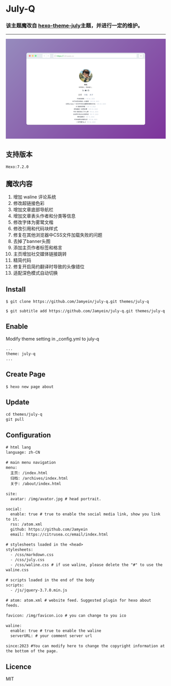 # July-Q

### 该主题魔改自 [hexo-theme-july](https://github.com/wisp-x/hexo-theme-july)主题，并进行一定的维护。

---

<center><img src="./source/img/preview.png"></center>

支持版本
--------
```
Hexo:7.2.0
```

魔改内容
--------

1. 增加 waline 评论系统
2. 修改超链接色彩
3. 增加文章底部导航栏
4. 增加文章表头作者和分类等信息
5. 修改字体为雾鹭文楷
6. 修改引用和代码块样式
7. 修复在其他浏览器中CSS文件加载失败的问题
8. 去掉了banner头图
9. 添加主页作者标签和格言
10. 主页增加社交媒体链接跳转
11. 精简代码
12. 修复开启简约翻译时导致的头像错位
13. 适配深色模式自动切换


Install
-------

```
$ git clone https://github.com/Jamyein/july-q.git themes/july-q
```

```
$ git subtitle add https://github.com/Jamyein/july-q.git themes/july-q
```


Enable
------

Modify theme setting in _config.yml to july-q

```
...
theme: july-q
...
```


Create Page
-----------

```
$ hexo new page about
```

Update
------

```
cd themes/july-q
git pull
```

Configuration
-------------

```
# html lang
language: zh-CN

# main menu navigation
menu:
  主页: /index.html
  归档: /archives/index.html
  关于: /about/index.html

site:
  avatar: /img/avator.jpg # head portrait.

social:
  enable: true # true to enable the social media link, show you link to it.
  rss: /atom.xml
  github: https://github.com/Jamyein
  email: https://citrusea.cc/email/index.html

# stylesheets loaded in the <head>
stylesheets:
  - /css/markdown.css
  - /css/july.css
  - /css/waline.css # if use waline, please delete the "#" to use the waline.css

# scripts loaded in the end of the body
scripts:
  - /js/jquery-3.7.0.min.js

# atom: atom.xml # website feed. Suggested plugin for hexo about feeds.

favicon: /img/favicon.ico # you can change to you ico

waline: 
  enable: true # true to enable the waline
  serverURL: # your comment server url

since:2023 #You can modify here to change the copyright information at the bottom of the page.
```

Licence
-------

MIT
